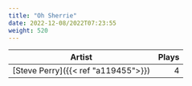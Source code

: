 ```yaml
---
title: "Oh Sherrie"
date: 2022-12-08/2022T07:23:55
weight: 520
---
```




 Artist | Plays 
----- | -----:
[Steve Perry]({{< ref "a119455">}}) | 4
